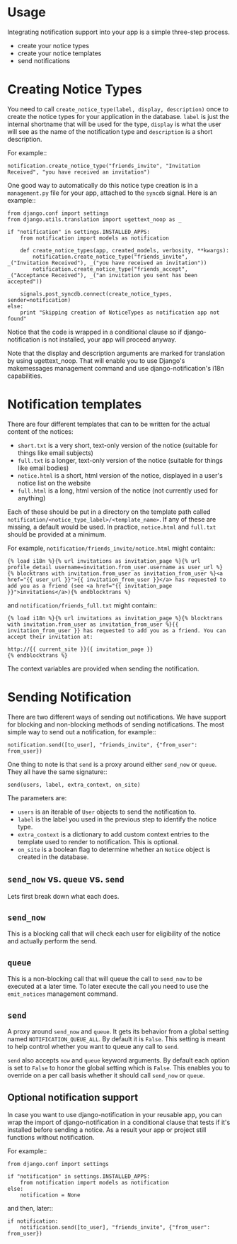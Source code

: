 Usage
=====

Integrating notification support into your app is a simple three-step process.

  * create your notice types
  * create your notice templates
  * send notifications

Creating Notice Types
=====================

You need to call ``create_notice_type(label, display, description)`` once to
create the notice types for your application in the database. ``label`` is just
the internal shortname that will be used for the type, ``display`` is what the
user will see as the name of the notification type and `description` is a
short description.

For example::

    notification.create_notice_type("friends_invite", "Invitation Received", "you have received an invitation")

One good way to automatically do this notice type creation is in a
``management.py`` file for your app, attached to the `syncdb` signal.
Here is an example::

    from django.conf import settings
    from django.utils.translation import ugettext_noop as _

    if "notification" in settings.INSTALLED_APPS:
        from notification import models as notification

        def create_notice_types(app, created_models, verbosity, **kwargs):
            notification.create_notice_type("friends_invite", _("Invitation Received"), _("you have received an invitation"))
            notification.create_notice_type("friends_accept", _("Acceptance Received"), _("an invitation you sent has been accepted"))

        signals.post_syncdb.connect(create_notice_types, sender=notification)
    else:
        print "Skipping creation of NoticeTypes as notification app not found"

Notice that the code is wrapped in a conditional clause so if
django-notification is not installed, your app will proceed anyway.

Note that the display and description arguments are marked for translation by
using ugettext_noop. That will enable you to use Django's makemessages
management command and use django-notification's i18n capabilities.

Notification templates
======================

There are four different templates that can to be written for the actual content of the notices:

  * ``short.txt`` is a very short, text-only version of the notice (suitable for things like email subjects)
  * ``full.txt`` is a longer, text-only version of the notice (suitable for things like email bodies)
  * ``notice.html`` is a short, html version of the notice, displayed in a user's notice list on the website
  * ``full.html`` is a long, html version of the notice (not currently used for anything)

Each of these should be put in a directory on the template path called ``notification/<notice_type_label>/<template_name>``.
If any of these are missing, a default would be used. In practice, ``notice.html`` and ``full.txt`` should be provided at a minimum.

For example, ``notification/friends_invite/notice.html`` might contain::
    
    {% load i18n %}{% url invitations as invitation_page %}{% url profile_detail username=invitation.from_user.username as user_url %}
    {% blocktrans with invitation.from_user as invitation_from_user %}<a href="{{ user_url }}">{{ invitation_from_user }}</a> has requested to add you as a friend (see <a href="{{ invitation_page }}">invitations</a>){% endblocktrans %}

and ``notification/friends_full.txt`` might contain::
    
    {% load i18n %}{% url invitations as invitation_page %}{% blocktrans with invitation.from_user as invitation_from_user %}{{ invitation_from_user }} has requested to add you as a friend. You can accept their invitation at:
    
    http://{{ current_site }}{{ invitation_page }}
    {% endblocktrans %}

The context variables are provided when sending the notification.


Sending Notification
====================

There are two different ways of sending out notifications. We have support
for blocking and non-blocking methods of sending notifications. The most
simple way to send out a notification, for example::

    notification.send([to_user], "friends_invite", {"from_user": from_user})

One thing to note is that ``send`` is a proxy around either ``send_now`` or
``queue``. They all have the same signature::

    send(users, label, extra_context, on_site)

The parameters are:

 * ``users`` is an iterable of ``User`` objects to send the notification to.
 * ``label`` is the label you used in the previous step to identify the notice
   type.
 * ``extra_context`` is a dictionary to add custom context entries to the
   template used to render to notification. This is optional.
 * ``on_site`` is a boolean flag to determine whether an ``Notice`` object is
   created in the database.

``send_now`` vs. ``queue`` vs. ``send``
---------------------------------------

Lets first break down what each does.

``send_now``
------------

This is a blocking call that will check each user for eligibility of the
notice and actually perform the send.

``queue``
---------

This is a non-blocking call that will queue the call to ``send_now`` to
be executed at a later time. To later execute the call you need to use
the ``emit_notices`` management command.

``send``
--------

A proxy around ``send_now`` and ``queue``. It gets its behavior from a global
setting named ``NOTIFICATION_QUEUE_ALL``. By default it is ``False``. This
setting is meant to help control whether you want to queue any call to
``send``.

``send`` also accepts ``now`` and ``queue`` keyword arguments. By default
each option is set to ``False`` to honor the global setting which is ``False``.
This enables you to override on a per call basis whether it should call
``send_now`` or ``queue``.

Optional notification support
-----------------------------

In case you want to use django-notification in your reusable app, you can
wrap the import of django-notification in a conditional clause that tests
if it's installed before sending a notice. As a result your app or
project still functions without notification.

For example::

    from django.conf import settings

    if "notification" in settings.INSTALLED_APPS:
        from notification import models as notification
    else:
        notification = None

and then, later::

    if notification:
        notification.send([to_user], "friends_invite", {"from_user": from_user})
